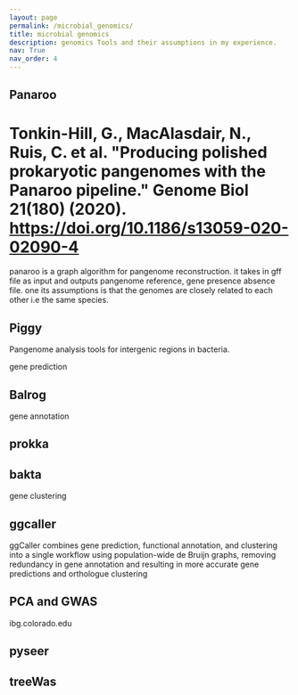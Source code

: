 ```yaml
---
layout: page
permalink: /microbial_genomics/
title: microbial genomics
description: genomics Tools and their assumptions in my experience.
nav: True
nav_order: 4
---
```


## Panaroo
# Tonkin-Hill, G., MacAlasdair, N., Ruis, C. et al. "Producing polished prokaryotic pangenomes with the Panaroo pipeline." Genome Biol 21(180) (2020). https://doi.org/10.1186/s13059-020-02090-4
panaroo is a graph algorithm for pangenome reconstruction. it takes in gff file as input and outputs pangenome reference, gene presence absence file.
one its assumptions is that the genomes are closely related to each other i.e the same species.

## Piggy
Pangenome analysis tools for intergenic regions in bacteria.

gene prediction
## Balrog

gene annotation
## prokka
## bakta

gene clustering
## ggcaller 
ggCaller combines gene prediction, functional annotation, and clustering into a single workflow using population-wide de Bruijn graphs, removing redundancy in gene annotation and resulting in more accurate gene predictions and orthologue clustering

## PCA and GWAS
ibg.colorado.edu

## pyseer

## treeWas

